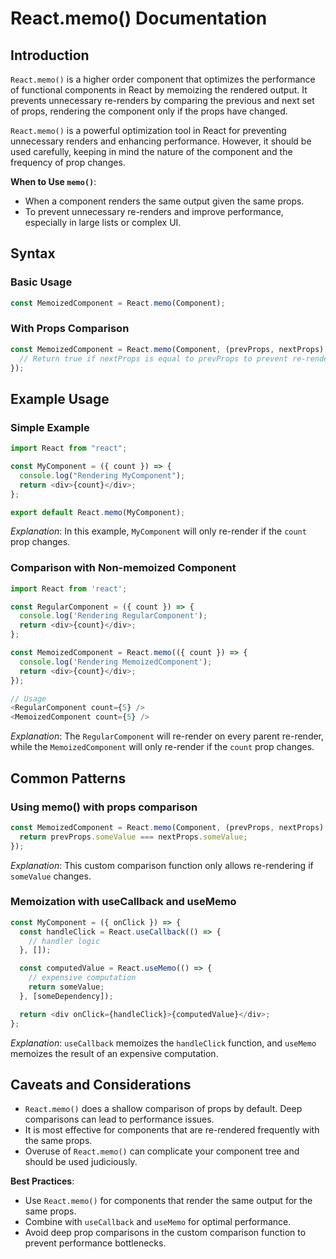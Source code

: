 # React.memo() Documentation

## Introduction

`React.memo()` is a higher order component that optimizes the performance of functional components in React by memoizing the rendered output. It prevents unnecessary re-renders by comparing the previous and next set of props, rendering the component only if the props have changed.

`React.memo()` is a powerful optimization tool in React for preventing unnecessary renders and enhancing performance. However, it should be used carefully, keeping in mind the nature of the component and the frequency of prop changes.

**When to Use `memo()`**:

- When a component renders the same output given the same props.
- To prevent unnecessary re-renders and improve performance, especially in large lists or complex UI.

## Syntax

### Basic Usage

```javascript
const MemoizedComponent = React.memo(Component);
```

### With Props Comparison

```javascript
const MemoizedComponent = React.memo(Component, (prevProps, nextProps) => {
  // Return true if nextProps is equal to prevProps to prevent re-render
});
```

## Example Usage

### Simple Example

```javascript
import React from "react";

const MyComponent = ({ count }) => {
  console.log("Rendering MyComponent");
  return <div>{count}</div>;
};

export default React.memo(MyComponent);
```

_Explanation_: In this example, `MyComponent` will only re-render if the `count` prop changes.

### Comparison with Non-memoized Component

```javascript
import React from 'react';

const RegularComponent = ({ count }) => {
  console.log('Rendering RegularComponent');
  return <div>{count}</div>;
};

const MemoizedComponent = React.memo(({ count }) => {
  console.log('Rendering MemoizedComponent');
  return <div>{count}</div>;
});

// Usage
<RegularComponent count={5} />
<MemoizedComponent count={5} />
```

_Explanation_: The `RegularComponent` will re-render on every parent re-render, while the `MemoizedComponent` will only re-render if the `count` prop changes.

## Common Patterns

### Using memo() with props comparison

```javascript
const MemoizedComponent = React.memo(Component, (prevProps, nextProps) => {
  return prevProps.someValue === nextProps.someValue;
});
```

_Explanation_: This custom comparison function only allows re-rendering if `someValue` changes.

### Memoization with useCallback and useMemo

```javascript
const MyComponent = ({ onClick }) => {
  const handleClick = React.useCallback(() => {
    // handler logic
  }, []);

  const computedValue = React.useMemo(() => {
    // expensive computation
    return someValue;
  }, [someDependency]);

  return <div onClick={handleClick}>{computedValue}</div>;
};
```

_Explanation_: `useCallback` memoizes the `handleClick` function, and `useMemo` memoizes the result of an expensive computation.

## Caveats and Considerations

- `React.memo()` does a shallow comparison of props by default. Deep comparisons can lead to performance issues.
- It is most effective for components that are re-rendered frequently with the same props.
- Overuse of `React.memo()` can complicate your component tree and should be used judiciously.

**Best Practices**:

- Use `React.memo()` for components that render the same output for the same props.
- Combine with `useCallback` and `useMemo` for optimal performance.
- Avoid deep prop comparisons in the custom comparison function to prevent performance bottlenecks.
